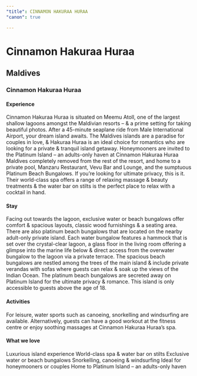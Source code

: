 ```yaml
---
"title": CINNAMON HAKURAA HURAA
"canon": true

---
```


# Cinnamon Hakuraa Huraa
## Maldives
### Cinnamon Hakuraa Huraa

#### Experience
Cinnamon Hakuraa Huraa is situated on Meemu Atoll, one of the largest shallow lagoons amongst the Maldivian resorts – &amp; a prime setting for taking beautiful photos.
After a 45-minute seaplane ride from Male International Airport, your dream island awaits.
The Maldives islands are a paradise for couples in love, &amp; Hakuraa Huraa is an ideal choice for romantics who are looking for a private &amp; tranquil island getaway.
Honeymooners are invited to the Platinum Island – an adults-only haven at Cinnamon Hakuraa Huraa Maldives completely removed from the rest of the resort, and home to a private pool, Manzaru Restaurant, Vevu Bar and Lounge, and the sumptuous Platinum Beach Bungalows.  If you’re looking for ultimate privacy, this is it.
Their world-class spa offers a range of relaxing massage &amp; beauty treatments &amp; the water bar on stilts is the perfect place to relax with a cocktail in hand.

#### Stay
Facing out towards the lagoon, exclusive water or beach bungalows offer comfort &amp; spacious layouts, classic wood furnishings &amp; a seating area.  There are also platinum beach bungalows that are located on the nearby adult-only private island.
Each water bungalow features a hammock that is set over the crystal-clear lagoon, a glass floor in the living room offering a glimpse into the marine life below &amp; direct access from the overwater bungalow to the lagoon via a private terrace.
The spacious beach bungalows are nestled among the trees of the main island &amp; include private verandas with sofas where guests can relax &amp; soak up the views of the Indian Ocean.
The platinum beach bungalows are secreted away on Platinum Island for the ultimate privacy &amp; romance.  This island is only accessible to guests above the age of 18.

#### Activities
For leisure, water sports such as canoeing, snorkelling and windsurfing are available. 
Alternatively, guests can have a good workout at the fitness centre or enjoy soothing massages at Cinnamon Hakuraa Huraa’s spa.


#### What we love
Luxurious island experience
World-class spa &amp; water bar on stilts
Exclusive water or beach bungalows
Snorkelling, canoeing &amp; windsurfing
Ideal for honeymooners or couples
Home to Platinum Island – an adults-only haven
